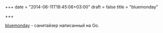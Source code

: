 +++
date = "2014-06-11T18:45:06+03:00"
draft = false
title = "bluemonday"

+++

<p><a href="https://github.com/microcosm-cc/bluemonday">bluemonday</a>&nbsp;- санитайзер написанный на Go.</p>

